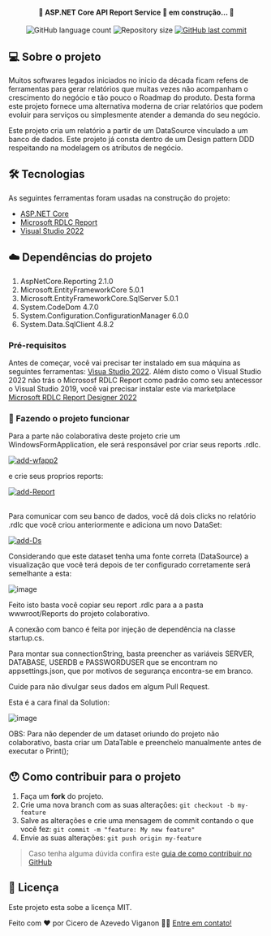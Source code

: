 <h4 align="center"> 
	🚧 ASP.NET Core API Report Service 🚀 em construção... 🚧
</h4>

<p align="center">
  <img alt="GitHub language count" src="https://img.shields.io/github/languages/count/Cissa09/WebApiRLDCReportService?color=%2304D361">

  <img alt="Repository size" src="https://img.shields.io/github/repo-size/Cissa09/WebApiRLDCReportService">
  	  	  
  <a href="https://github.com/tgmarinho/nlw1/commits/master">
    <img alt="GitHub last commit" src="https://img.shields.io/github/last-commit/Cissa09/WebApiRLDCReportService">
  </a>  
</p>


## 💻 Sobre o projeto

Muitos softwares legados iniciados no inicio da década ficam refens de ferramentas para gerar relatórios que muitas vezes não acompanham o crescimento do negócio e tão pouco o Roadmap do produto. Desta forma este projeto fornece uma alternativa moderna de criar relatórios que podem evoluir para serviços ou simplesmente atender a demanda do seu negócio.

Este projeto cria um relatório a partir de um DataSource vinculado a um banco de dados. 
Este projeto já consta dentro de um Design pattern DDD respeitando na modelagem os atributos de negócio.

## 🛠 Tecnologias

As seguintes ferramentas foram usadas na construção do projeto:

- [ASP.NET Core][asp.net core]
- [Microsoft RDLC Report][rdlc]
- [Visual Studio 2022][vs22]

## ☁️ Dependências do projeto

1. AspNetCore.Reporting 2.1.0
2. Microsoft.EntityFrameworkCore 5.0.1
3. Microsoft.EntityFrameworkCore.SqlServer 5.0.1
4. System.CodeDom 4.7.0
5. System.Configuration.ConfigurationManager 6.0.0
6. System.Data.SqlClient 4.8.2

### Pré-requisitos

Antes de começar, você vai precisar ter instalado em sua máquina as seguintes ferramentas:
[Visua Studio 2022][vs22]. 
Além disto como o Visual Studio 2022 não trás o Micrososf RDLC Report como padrão como seu antecessor o Visual Studio 2019, você vai precisar instalar este via marketplace [Microsoft RDLC Report Designer 2022][rdlcdonwload]

### 🎲 Fazendo o projeto funcionar

Para a parte não colaborativa deste projeto crie um WindowsFormApplication, ele será responsável por criar seus reports .rdlc.

<a href="https://imgbb.com/"><img src="https://i.ibb.co/JQMb1Lm/add-wfapp2.png" alt="add-wfapp2" border="0"></a>

e crie seus proprios reports:

<a href="https://ibb.co/XSKZp4h"><img src="https://i.ibb.co/0h6jZXg/add-Report.png" alt="add-Report" border="0"></a><br /><a target='_blank' href='https://pt-br.imgbb.com/'></a><br />

Para comunicar com seu banco de dados, você dá dois clicks no relatório .rdlc que você criou anteriormente e adiciona um novo DataSet:

<a href="https://imgbb.com/"><img src="https://i.ibb.co/CnZ0B4P/add-Ds.png" alt="add-Ds" border="0"></a>

Considerando que este dataset tenha uma fonte correta (DataSource) a visualização que você terá depois de ter configurado corretamente será semelhante a esta:

![image](https://user-images.githubusercontent.com/26122083/162359391-c14b56d9-75c6-4d47-ab4d-86c1e8fdfd30.png)

Feito isto basta você copiar seu report .rdlc para a a pasta wwwroot/Reports do projeto colaborativo.

A conexão com banco é feita por injeção de dependência na classe startup.cs. 

Para montar sua connectionString, basta preencher as variáveis SERVER, DATABASE, USERDB e PASSWORDUSER que se encontram no appsettings.json, que por motivos de segurança encontra-se em branco.

Cuide para não divulgar seus dados em algum Pull Request.

Esta é a cara final da Solution:

![image](https://user-images.githubusercontent.com/26122083/162359789-59007792-34ed-4274-9121-8c1f0a1f2786.png)

OBS: Para não depender de um dataset oriundo do projeto não colaborativo, basta criar um DataTable e preenchelo manualmente antes de executar o Print();

## 😯 Como contribuir para o projeto

1. Faça um **fork** do projeto.
2. Crie uma nova branch com as suas alterações: `git checkout -b my-feature`
3. Salve as alterações e crie uma mensagem de commit contando o que você fez: `git commit -m "feature: My new feature"`
4. Envie as suas alterações: `git push origin my-feature`
> Caso tenha alguma dúvida confira este [guia de como contribuir no GitHub](https://github.com/firstcontributions/first-contributions)

## 📝 Licença

Este projeto esta sobe a licença MIT.

Feito com ❤️ por Cicero de Azevedo Viganon 👋🏽 [Entre em contato!](https://www.linkedin.com/in/cicero-de-azevedo-viganon-64b20224/)

[asp.net core]: https://docs.microsoft.com/pt-br/aspnet/core/introduction-to-aspnet-core?view=aspnetcore-6.0/
[rdlc]: https://docs.microsoft.com/pt-br/sql/reporting-services/create-drillthrough-rdlc-report-with-parameters-reportviewer?view=sql-server-ver15/
[vs22]: https://visualstudio.microsoft.com/pt-br/vs/
[rdlcdonwload]: https://marketplace.visualstudio.com/items?itemName=ProBITools.MicrosoftRdlcReportDesignerforVisualStudio2022/
